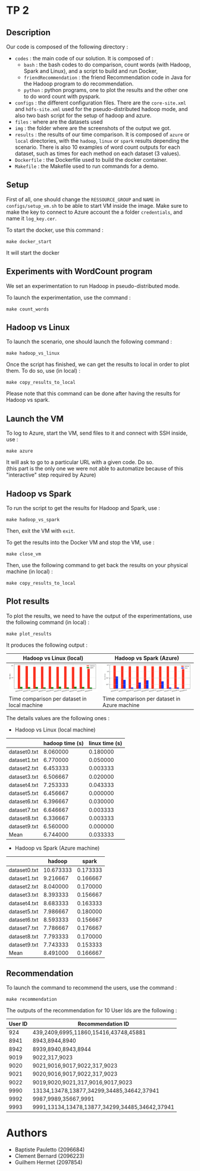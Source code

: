 # TP 2 

## Description 

Our code is composed of the following directory :

- `codes` : the main code of our solution. It is composed of : 
  - `bash` : the bash codes to do comparison, count words (with Hadoop, Spark and Linux), and a script to build and run Docker,
  - `friendRecommendation` : the friend Recommendation code in Java for the Hadoop program to do recommendation.
  - `python` : python programs, one to plot the results and the other one to do word count with pyspark.
- `configs` : the different configuration files. There are the `core-site.xml` and `hdfs-site.xml` used for the pseudo-distributed hadoop mode, and also two bash script for the setup of hadoop and azure.
- `files` : where are the datasets used
- `img` : the folder where are the screenshots of the output we got. 
- `results` : the results of our time comparison. It is composed of `azure` or `local` directories, with the `hadoop`, `linux` or `spark` results depending the scenario. There is also 10 examples of word count outputs for each dataset, such as times for each method on each dataset (3 values). 
- `Dockerfile` : the Dockerfile used to build the docker container.
- `Makefile` : the Makefile used to run commands for a demo. 


## Setup 

First of all, one should change the `RESSOURCE_GROUP` and `NAME` in `configs/setup_vm.sh` to be able to start VM inside the image. 
Make sure to make the key to connect to Azure account the a folder `credentials`, and name it `log_key.cer`. 



To start the docker, use this command :

```
make docker_start
```

It will start the docker 

## Experiments with WordCount program

We set an experimentation to run Hadoop in pseudo-distributed mode. 

To launch the experimentation, use the command : 

```shell
make count_words
```

## Hadoop vs Linux 

To launch the scenario, one should launch the following command : 
```shell
make hadoop_vs_linux
```
Once the script has finished, we can get the results to local in order to plot them.
To do so, use (in local) : 

```shell
make copy_results_to_local
```

Please note that this command can be done after having the results for Hadoop vs spark. 

## Launch the VM

To log to Azure, start the VM, send files to it and connect with SSH inside, use : 

```shell
make azure
```

It will ask to go to a particular URL with a given code. Do so.  
(this part is the only one we were not able to automatize because of this "interactive" step required by Azure)

## Hadoop vs Spark

To run the script to get the results for Hadoop and Spark, use : 
```shell
make hadoop_vs_spark
```

Then, exit the VM with `exit`. 

To get the results into the Docker VM and stop the VM, use : 
```shell
make close_vm
```

Then, use the following command to get back the results on your physical machine (in local) : 

```shell
make copy_results_to_local
```

## Plot results 

To plot the results, we need to have the output of the experimentations, use the following command (in local) : 

```shell
make plot_results
```

It produces the following output : 

| Hadoop vs Linux (local) | Hadoop vs Spark (Azure) 
|---| --- | 
| ![](./img/comparison_ha_sp_per_dataset.png) | ![](./img/comparison_per_dataset.png)  |
| Time comparison per dataset in local machine | Time comparison per dataset in Azure machine | 

The details values are the following ones : 

- Hadoop vs Linux (local machine) 

| |  hadoop time (s)  |   linux time (s) | 
| --- | --- | --- |  
| dataset0.txt |   8.060000 |  0.180000 | 
|dataset1.txt  | 6.770000 | 0.050000
|dataset2.txt  |6.453333 | 0.003333
|dataset3.txt  |6.506667 | 0.020000
|dataset4.txt  |7.253333 | 0.043333
|dataset5.txt  |6.456667 | 0.000000
|dataset6.txt  |6.396667 | 0.030000
|dataset7.txt  |6.646667 | 0.003333
|dataset8.txt  |6.336667 | 0.003333
|dataset9.txt  |6.560000 | 0.000000
|Mean          | 6.744000 | 0.033333

- Hadoop vs Spark (Azure machine)

| | hadoop |      spark
| --- | --- | --- |
| dataset0.txt | 10.673333 | 0.173333
|dataset1.txt  | 9.216667 | 0.166667
|dataset2.txt  | 8.040000 | 0.170000
|dataset3.txt  | 8.393333 | 0.156667
|dataset4.txt  | 8.683333 | 0.163333
|dataset5.txt  | 7.986667 | 0.180000
|dataset6.txt  | 8.593333 | 0.156667
|dataset7.txt  | 7.786667 | 0.176667
|dataset8.txt  | 7.793333 | 0.170000
|dataset9.txt  | 7.743333 | 0.153333
|Mean         |  8.491000 | 0.166667

## Recommendation 

To launch the command to recommend the users, use the command : 
```shell
make recommendation
```

The outputs of the recommendation for 10 User Ids  are the following : 

| User ID | Recommendation ID | 
| --- | --- |
|924 | 439,2409,6995,11860,15416,43748,45881| 
| 8941 | 8943,8944,8940
| 8942 | 8939,8940,8943,8944
| 9019 | 9022,317,9023
| 9020 | 9021,9016,9017,9022,317,9023
| 9021 | 9020,9016,9017,9022,317,9023
| 9022 | 9019,9020,9021,317,9016,9017,9023
| 9990 | 13134,13478,13877,34299,34485,34642,37941
| 9992 | 9987,9989,35667,9991
| 9993 | 9991,13134,13478,13877,34299,34485,34642,37941


# Authors 



- Baptiste Pauletto (2096684) 
- Clement Bernard (2096223)
- Guilhem Hermet (2097854)
